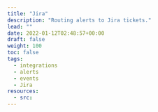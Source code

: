 ```yaml
---
title: "Jira"
description: "Routing alerts to Jira tickets."
lead: ""
date: 2022-01-12T02:48:57+00:00
draft: false
weight: 100
toc: false
tags:
  - integrations
  - alerts
  - events
  - Jira
resources:
  - src:
---
```


